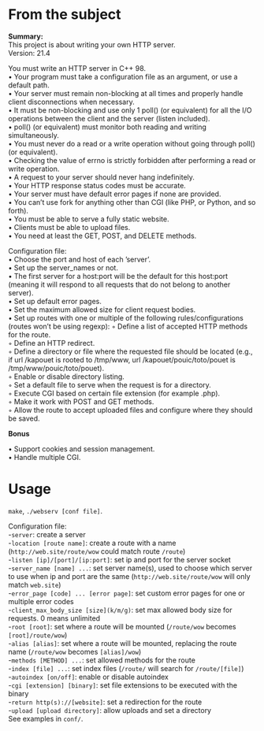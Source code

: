 # From the subject

__Summary:__  
This project is about writing your own HTTP server.  
Version: 21.4  

You must write an HTTP server in C++ 98.  
• Your program must take a configuration file as an argument, or use a default path.  
• Your server must remain non-blocking at all times and properly handle client disconnections when necessary.  
• It must be non-blocking and use only 1 poll() (or equivalent) for all the I/O
operations between the client and the server (listen included).  
• poll() (or equivalent) must monitor both reading and writing simultaneously.  
• You must never do a read or a write operation without going through poll() (or
equivalent).  
• Checking the value of errno is strictly forbidden after performing a read or write
operation.  
• A request to your server should never hang indefinitely.  
• Your HTTP response status codes must be accurate.  
• Your server must have default error pages if none are provided.  
• You can’t use fork for anything other than CGI (like PHP, or Python, and so forth).  
• You must be able to serve a fully static website.  
• Clients must be able to upload files.  
• You need at least the GET, POST, and DELETE methods.  

Configuration file:  
• Choose the port and host of each ’server’.  
• Set up the server_names or not.  
• The first server for a host:port will be the default for this host:port (meaning it
will respond to all requests that do not belong to another server).  
• Set up default error pages.  
• Set the maximum allowed size for client request bodies.  
• Set up routes with one or multiple of the following rules/configurations (routes
won’t be using regexp):
◦ Define a list of accepted HTTP methods for the route.  
◦ Define an HTTP redirect.  
◦ Define a directory or file where the requested file should be located (e.g.,
if url /kapouet is rooted to /tmp/www, url /kapouet/pouic/toto/pouet is
/tmp/www/pouic/toto/pouet).  
◦ Enable or disable directory listing.  
◦ Set a default file to serve when the request is for a directory.  
◦ Execute CGI based on certain file extension (for example .php).  
◦ Make it work with POST and GET methods.  
◦ Allow the route to accept uploaded files and configure where they should be
saved.  

__Bonus__  

• Support cookies and session management.  
• Handle multiple CGI.  

# Usage

`make`, `./webserv [conf file]`.  

Configuration file:  
-`server`: create a server  
-`location [route name]`: create a route with a name (`http://web.site/route/wow` could match route `/route`)  
-`listen [ip]/[port]/[ip:port]`: set ip and port for the server socket  
-`server_name [name] ...`: set server name(s), used to choose which server to use when ip and port are the same 
(`http://web.site/route/wow` will only match `web.site`)  
-`error_page [code] ... [error page]`: set custom error pages for one or multiple error codes  
-`client_max_body_size [size](k/m/g)`: set max allowed body size for requests. 0 means unlimited  
-`root [root]`: set where a route will be mounted (`/route/wow` becomes `[root]/route/wow`)  
-`alias [alias]`: set where a route will be mounted, replacing the route name 
(`/route/wow` becomes `[alias]/wow`)  
-`methods [METHOD] ...`: set allowed methods for the route  
-`index [file] ...`: set index files (`/route/` will search for `/route/[file]`)  
-`autoindex [on/off]`: enable or disable autoindex  
-`cgi [extension] [binary]`: set file extensions to be executed with the binary  
-`return http(s)://[website]`: set a redirection for the route   
-`upload [upload directory]`: allow uploads and set a directory  
See examples in `conf/`.
